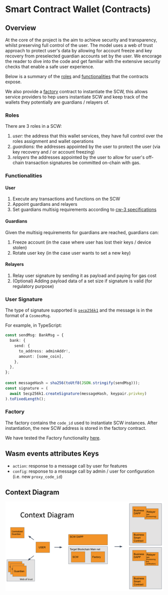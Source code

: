 # Smart Contract Wallet (Contracts)

## Overview

At the core of the project is the aim to achieve security and transparency, whilst preserving full control of the user. The model uses a web of trust approach to protect user's data by allowing for account freeze and key recovery from preselected guardian accounts set by the user. We encorage the reader to dive into the code and get familiar with the extensive security checks that enable a safe user experience.

Below is a summary of the [roles](#roles) and [functionalities](#functionalities) that the contracts expose.

We also provide a [factory](#factory) contract to instantiate the SCW,
this allows service providers to hep users instantiate SCW and keep track of the wallets they potentially are guardians / relayers of.

[cw-1 specifications]: (https://crates.io/crates/cw1)

### Roles

There are 3 roles in a SCW:

1. _user:_ the address that this wallet services, they have full control over the roles assignment and wallet operations
1. _guardians:_ the addresses appointed by the user to protect the user (via key recovery and / or account freezing)
1. _relayers_ the addresses appointed by the user to allow for user's off-chain transaction signatures be committed on-chain with gas.

### Functionalities

#### User

1. Execute any transactions and functions on the SCW
1. Appoint guardians and relayers
1. Set guardians multisig requirements according to [cw-3 specifications](https://github.com/CosmWasm/cw-plus/blob/main/packages/cw3/README.md)

[cw-3 specifications]: (https://crates.io/crates/cw3)

#### Guardians

Given the multisig requirements for guardians are reached,
guardians can:

1. Freeze account (in the case where user has lost their keys / device stolen)
1. Rotate user key (in the case user wants to set a new key)

#### Relayers

1. Relay user signature by sending it as payload and paying for gas cost
1. (Optional) Adding payload data of a set size if signature is valid (for regulatory purpose)

### User Signature

The type of signature supported is [`secp256k1`](https://en.bitcoin.it/wiki/Secp256k1) and the message is in the format of a `CosmosMsg`.

For example, in TypeScript:

```ts
const sendMsg: BankMsg = {
  bank: {
    send: {
      to_address: adminAddr!,
      amount: [some_coin],
    },
  },
};

const messageHash = sha256(toUtf8(JSON.stringify(sendMsg)));
const signature = (
  await Secp256k1.createSignature(messageHash, keypair.privkey)
).toFixedLength();
```

### Factory

The factory contains the `code_id` used to instantiate SCW instances.
After instantiation, the new SCW address is stored in the factory contract.

We have tested the Factory functionality [here](/../../blob/main/contracts/factory/src/contract.rs#L302).

## Wasm events attributes Keys

- `action`: response to a message call by user for features
- `config`: response to a message call by admin / user for configuration (i.e. new `proxy_code_id`)

## Context Diagram

![Context Diagram](../packages/images/ContextDiagram.png)
